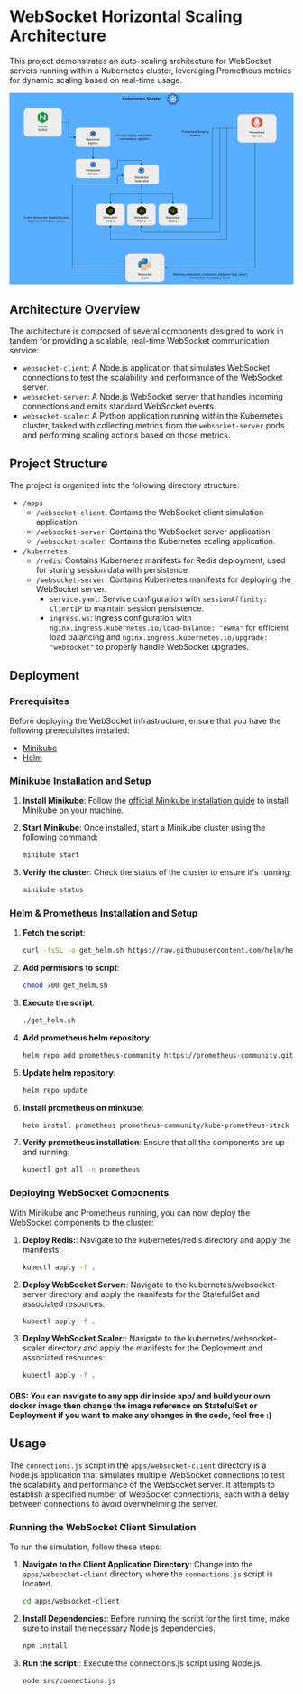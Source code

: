 # WebSocket Horizontal Scaling Architecture
This project demonstrates an auto-scaling architecture for WebSocket servers running within a Kubernetes cluster, leveraging Prometheus metrics for dynamic scaling based on real-time usage.

![WebSocket Horizontal Scaling](images/websocket-horizontal-scaling-draw.png)

## Architecture Overview
The architecture is composed of several components designed to work in tandem for providing a scalable, real-time WebSocket communication service:

- `websocket-client`: A Node.js application that simulates WebSocket connections to test the scalability and performance of the WebSocket server.
- `websocket-server`: A Node.js WebSocket server that handles incoming connections and emits standard WebSocket events.
- `websocket-scaler`: A Python application running within the Kubernetes cluster, tasked with collecting metrics from the `websocket-server` pods and performing scaling actions based on those metrics.

## Project Structure
The project is organized into the following directory structure:

- `/apps`
  - `/websocket-client`: Contains the WebSocket client simulation application.
  - `/websocket-server`: Contains the WebSocket server application.
  - `/websocket-scaler`: Contains the Kubernetes scaling application.
- `/kubernetes`
  - `/redis`: Contains Kubernetes manifests for Redis deployment, used for storing session data with persistence.
  - `/websocket-server`: Contains Kubernetes manifests for deploying the WebSocket server.
    - `service.yaml`: Service configuration with `sessionAffinity: ClientIP` to maintain session persistence.
    - `ingress.ws`: Ingress configuration with `nginx.ingress.kubernetes.io/load-balance: "ewma"` for efficient load balancing and `nginx.ingress.kubernetes.io/upgrade: "websocket"` to properly handle WebSocket upgrades.

## Deployment

### Prerequisites
Before deploying the WebSocket infrastructure, ensure that you have the following prerequisites installed:

- [Minikube](https://minikube.sigs.k8s.io/docs/start/)
- [Helm](https://helm.sh/docs/intro/install/)

### Minikube Installation and Setup
1. **Install Minikube**:
   Follow the [official Minikube installation guide](https://minikube.sigs.k8s.io/docs/start/) to install Minikube on your machine.

2. **Start Minikube**:
   Once installed, start a Minikube cluster using the following command:
   ```sh
   minikube start
    ```
3. **Verify the cluster**:
   Check the status of the cluster to ensure it's running:
   ```sh
   minikube status
    ```

### Helm & Prometheus Installation and Setup
1. **Fetch the script**:
   ```sh
   curl -fsSL -o get_helm.sh https://raw.githubusercontent.com/helm/helm/main/scripts/get-helm-3
    ```
2. **Add permisions to script**:
   ```sh
   chmod 700 get_helm.sh
    ```
3. **Execute the script**:
   ```sh
   ./get_helm.sh
    ```
4. **Add prometheus helm repository**:
   ```sh
   helm repo add prometheus-community https://prometheus-community.github.io/helm-charts
    ```
5. **Update helm repository**:
   ```sh
   helm repo update
    ```
6. **Install prometheus on minkube**:
   ```sh
   helm install prometheus prometheus-community/kube-prometheus-stack
    ```
7. **Verify prometheus installation**:
   Ensure that all the components are up and running:
   ```sh
   kubectl get all -n prometheus
    ```

### Deploying WebSocket Components
With Minikube and Prometheus running, you can now deploy the WebSocket components to the cluster:

1. **Deploy Redis:**:
   Navigate to the kubernetes/redis directory and apply the manifests:
   ```sh
   kubectl apply -f .
    ```
2. **Deploy WebSocket Server:**:
   Navigate to the kubernetes/websocket-server directory and apply the manifests for the StatefulSet and associated resources:
   ```sh
   kubectl apply -f .
    ```
3. **Deploy WebSocket Scaler:**:
   Navigate to the kubernetes/websocket-scaler directory and apply the manifests for the Deployment and associated resources:
   ```sh
   kubectl apply -f .
    ```
#### OBS: You can navigate to any app dir inside app/ and build your own docker image then change the image reference on StatefulSet or Deployment if you want to make any changes in the code, feel free :)

## Usage

The `connections.js` script in the `apps/websocket-client` directory is a Node.js application that simulates multiple WebSocket connections to test the scalability and performance of the WebSocket server. It attempts to establish a specified number of WebSocket connections, each with a delay between connections to avoid overwhelming the server.

### Running the WebSocket Client Simulation

To run the simulation, follow these steps:

1. **Navigate to the Client Application Directory**:
   Change into the `apps/websocket-client` directory where the `connections.js` script is located.
   ```sh
   cd apps/websocket-client
   ```
2. **Install Dependencies:**:
   Before running the script for the first time, make sure to install the necessary Node.js dependencies.
   ```sh
   npm install
   ```
3. **Run the script:**:
   Execute the connections.js script using Node.js.
   ```sh
   node src/connections.js
   ```
